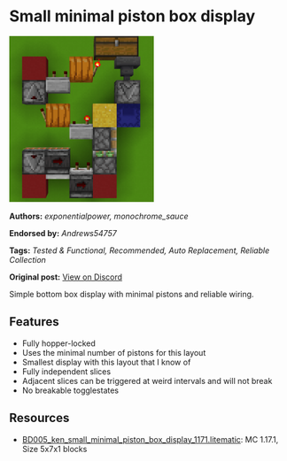 # Small minimal piston box display
<img alt="2021-12-31_16.png" src="images/2021-12-31_16.png?raw=1" height="300px">

**Authors:** *exponentialpower, monochrome_sauce*

**Endorsed by:** *Andrews54757*

**Tags:** *Tested & Functional, Recommended, Auto Replacement, Reliable Collection*

**Original post:** [View on Discord](https://discord.com/channels/1375556143186837695/1388317258144546846)

Simple bottom box display with minimal pistons and reliable wiring.

## Features
- Fully hopper-locked
- Uses the minimal number of pistons for this layout
- Smallest display with this layout that I know of
- Fully independent slices
- Adjacent slices can be triggered at weird intervals and will not break
- No breakable togglestates

## Resources
- [BD005_ken_small_minimal_piston_box_display_1171.litematic](attachments/BD005_ken_small_minimal_piston_box_display_1171.litematic): MC 1.17.1, Size 5x7x1 blocks
